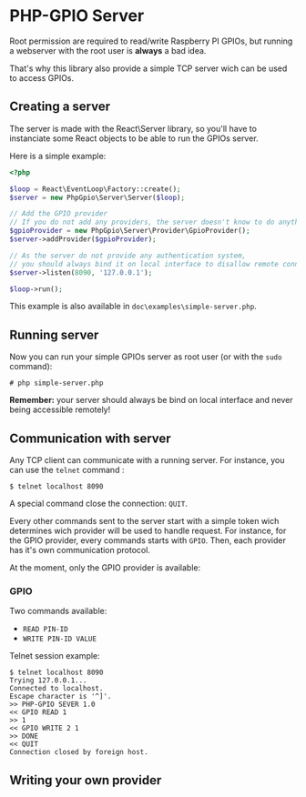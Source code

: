 # PHP-GPIO Server

Root permission are required to read/write Raspberry PI GPIOs, but running a webserver with the root user is __always__ a bad idea.

That's why this library also provide a simple TCP server wich can be used to access GPIOs.

## Creating a server

The server is made with the React\Server library, so you'll have to instanciate some React objects to be able to run the GPIOs server.

Here is a simple example:

```php
<?php

$loop = React\EventLoop\Factory::create();
$server = new PhpGpio\Server\Server($loop);

// Add the GPIO provider
// If you do not add any providers, the server doesn't know to do anything
$gpioProvider = new PhpGpio\Server\Provider\GpioProvider();
$server->addProvider($gpioProvider);

// As the server do not provide any authentication system,
// you should always bind it on local interface to disallow remote connection
$server->listen(8090, '127.0.0.1');

$loop->run();
```

This example is also available in `doc\examples\simple-server.php`.

## Running server

Now you can run your simple GPIOs server as root user (or with the `sudo` command):

```shell
# php simple-server.php
```

__Remember:__ your server should always be bind on local interface and never being accessible remotely!

## Communication with server

Any TCP client can communicate with a running server. For instance, you can use the `telnet` command :

```shell
$ telnet localhost 8090
```

A special command close the connection: `QUIT`.

Every other commands sent to the server start with a simple token wich determines wich provider will be used to handle request. For instance, for the GPIO provider, every commands starts with `GPIO`.
Then, each provider has it's own communication protocol.

At the moment, only the GPIO provider is available:

### GPIO

Two commands available:
 * `READ PIN-ID`
 * `WRITE PIN-ID VALUE`

Telnet session example:

```shell
$ telnet localhost 8090
Trying 127.0.0.1...
Connected to localhost.
Escape character is '^]'.
>> PHP-GPIO SEVER 1.0
<< GPIO READ 1
>> 1
<< GPIO WRITE 2 1
>> DONE
<< QUIT
Connection closed by foreign host.
```

## Writing your own provider

